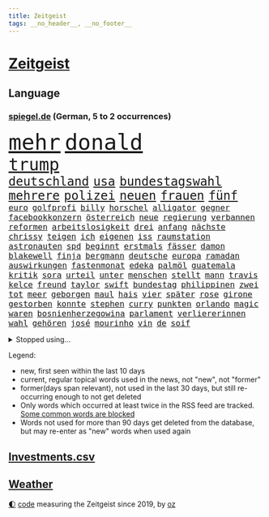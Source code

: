 ```yaml
---
title: Zeitgeist
tags: __no_header__, __no_footer__
---
```


# [Zeitgeist](https://oliz.io/zeitgeist/)

## Language

<h3><a href="https://www.spiegel.de" target="_blank">spiegel.de</a> (German, 5 to 2 occurrences)</h3>
<p style="font-family:monospace">
<span style="font-size:32pt"><a href="news_links.html#mehr" class="current">mehr</a></span>
<span style="font-size:32pt"><a href="news_links.html#donald" class="current">donald</a></span>
<br>
<span style="font-size:25pt"><a href="news_links.html#trump" class="current">trump</a></span>
<br>
<span style="font-size:18pt"><a href="news_links.html#deutschland" class="current">deutschland</a></span>
<span style="font-size:18pt"><a href="news_links.html#usa" class="current">usa</a></span>
<span style="font-size:18pt"><a href="news_links.html#bundestagswahl" class="current">bundestagswahl</a></span>
<span style="font-size:18pt"><a href="news_links.html#mehrere" class="current">mehrere</a></span>
<span style="font-size:18pt"><a href="news_links.html#polizei" class="current">polizei</a></span>
<span style="font-size:18pt"><a href="news_links.html#neuen" class="current">neuen</a></span>
<span style="font-size:18pt"><a href="news_links.html#frauen" class="current">frauen</a></span>
<span style="font-size:18pt"><a href="news_links.html#fünf" class="current">fünf</a></span>
<br>
<span style="font-size:12pt"><a href="news_links.html#euro" class="current">euro</a></span>
<span style="font-size:12pt"><a href="news_links.html#golfprofi" class="new">golfprofi</a></span>
<span style="font-size:12pt"><a href="news_links.html#billy" class="current">billy</a></span>
<span style="font-size:12pt"><a href="news_links.html#horschel" class="new">horschel</a></span>
<span style="font-size:12pt"><a href="news_links.html#alligator" class="new">alligator</a></span>
<span style="font-size:12pt"><a href="news_links.html#gegner" class="current">gegner</a></span>
<span style="font-size:12pt"><a href="news_links.html#facebookkonzern" class="current">facebookkonzern</a></span>
<span style="font-size:12pt"><a href="news_links.html#österreich" class="current">österreich</a></span>
<span style="font-size:12pt"><a href="news_links.html#neue" class="current">neue</a></span>
<span style="font-size:12pt"><a href="news_links.html#regierung" class="current">regierung</a></span>
<span style="font-size:12pt"><a href="news_links.html#verbannen" class="current">verbannen</a></span>
<span style="font-size:12pt"><a href="news_links.html#reformen" class="current">reformen</a></span>
<span style="font-size:12pt"><a href="news_links.html#arbeitslosigkeit" class="current">arbeitslosigkeit</a></span>
<span style="font-size:12pt"><a href="news_links.html#drei" class="current">drei</a></span>
<span style="font-size:12pt"><a href="news_links.html#anfang" class="current">anfang</a></span>
<span style="font-size:12pt"><a href="news_links.html#nächste" class="current">nächste</a></span>
<span style="font-size:12pt"><a href="news_links.html#chrissy" class="new">chrissy</a></span>
<span style="font-size:12pt"><a href="news_links.html#teigen" class="new">teigen</a></span>
<span style="font-size:12pt"><a href="news_links.html#ich" class="current">ich</a></span>
<span style="font-size:12pt"><a href="news_links.html#eigenen" class="current">eigenen</a></span>
<span style="font-size:12pt"><a href="news_links.html#iss" class="current">iss</a></span>
<span style="font-size:12pt"><a href="news_links.html#raumstation" class="current">raumstation</a></span>
<span style="font-size:12pt"><a href="news_links.html#astronauten" class="current">astronauten</a></span>
<span style="font-size:12pt"><a href="news_links.html#spd" class="current">spd</a></span>
<span style="font-size:12pt"><a href="news_links.html#beginnt" class="current">beginnt</a></span>
<span style="font-size:12pt"><a href="news_links.html#erstmals" class="current">erstmals</a></span>
<span style="font-size:12pt"><a href="news_links.html#fässer" class="new">fässer</a></span>
<span style="font-size:12pt"><a href="news_links.html#damon" class="current">damon</a></span>
<span style="font-size:12pt"><a href="news_links.html#blakewell" class="new">blakewell</a></span>
<span style="font-size:12pt"><a href="news_links.html#finja" class="new">finja</a></span>
<span style="font-size:12pt"><a href="news_links.html#bergmann" class="new">bergmann</a></span>
<span style="font-size:12pt"><a href="news_links.html#deutsche" class="current">deutsche</a></span>
<span style="font-size:12pt"><a href="news_links.html#europa" class="current">europa</a></span>
<span style="font-size:12pt"><a href="news_links.html#ramadan" class="new">ramadan</a></span>
<span style="font-size:12pt"><a href="news_links.html#auswirkungen" class="current">auswirkungen</a></span>
<span style="font-size:12pt"><a href="news_links.html#fastenmonat" class="new">fastenmonat</a></span>
<span style="font-size:12pt"><a href="news_links.html#edeka" class="current">edeka</a></span>
<span style="font-size:12pt"><a href="news_links.html#palmöl" class="new">palmöl</a></span>
<span style="font-size:12pt"><a href="news_links.html#guatemala" class="current">guatemala</a></span>
<span style="font-size:12pt"><a href="news_links.html#kritik" class="current">kritik</a></span>
<span style="font-size:12pt"><a href="news_links.html#sora" class="current">sora</a></span>
<span style="font-size:12pt"><a href="news_links.html#urteil" class="current">urteil</a></span>
<span style="font-size:12pt"><a href="news_links.html#unter" class="current">unter</a></span>
<span style="font-size:12pt"><a href="news_links.html#menschen" class="current">menschen</a></span>
<span style="font-size:12pt"><a href="news_links.html#stellt" class="current">stellt</a></span>
<span style="font-size:12pt"><a href="news_links.html#mann" class="current">mann</a></span>
<span style="font-size:12pt"><a href="news_links.html#travis" class="current">travis</a></span>
<span style="font-size:12pt"><a href="news_links.html#kelce" class="current">kelce</a></span>
<span style="font-size:12pt"><a href="news_links.html#freund" class="current">freund</a></span>
<span style="font-size:12pt"><a href="news_links.html#taylor" class="current">taylor</a></span>
<span style="font-size:12pt"><a href="news_links.html#swift" class="current">swift</a></span>
<span style="font-size:12pt"><a href="news_links.html#bundestag" class="current">bundestag</a></span>
<span style="font-size:12pt"><a href="news_links.html#philippinen" class="current">philippinen</a></span>
<span style="font-size:12pt"><a href="news_links.html#zwei" class="current">zwei</a></span>
<span style="font-size:12pt"><a href="news_links.html#tot" class="current">tot</a></span>
<span style="font-size:12pt"><a href="news_links.html#meer" class="current">meer</a></span>
<span style="font-size:12pt"><a href="news_links.html#geborgen" class="current">geborgen</a></span>
<span style="font-size:12pt"><a href="news_links.html#maul" class="current">maul</a></span>
<span style="font-size:12pt"><a href="news_links.html#hais" class="new">hais</a></span>
<span style="font-size:12pt"><a href="news_links.html#vier" class="current">vier</a></span>
<span style="font-size:12pt"><a href="news_links.html#später" class="current">später</a></span>
<span style="font-size:12pt"><a href="news_links.html#rose" class="current">rose</a></span>
<span style="font-size:12pt"><a href="news_links.html#girone" class="new">girone</a></span>
<span style="font-size:12pt"><a href="news_links.html#gestorben" class="current">gestorben</a></span>
<span style="font-size:12pt"><a href="news_links.html#konnte" class="current">konnte</a></span>
<span style="font-size:12pt"><a href="news_links.html#stephen" class="current">stephen</a></span>
<span style="font-size:12pt"><a href="news_links.html#curry" class="current">curry</a></span>
<span style="font-size:12pt"><a href="news_links.html#punkten" class="current">punkten</a></span>
<span style="font-size:12pt"><a href="news_links.html#orlando" class="current">orlando</a></span>
<span style="font-size:12pt"><a href="news_links.html#magic" class="current">magic</a></span>
<span style="font-size:12pt"><a href="news_links.html#waren" class="current">waren</a></span>
<span style="font-size:12pt"><a href="news_links.html#bosnienherzegowina" class="new">bosnienherzegowina</a></span>
<span style="font-size:12pt"><a href="news_links.html#parlament" class="current">parlament</a></span>
<span style="font-size:12pt"><a href="news_links.html#verliererinnen" class="new">verliererinnen</a></span>
<span style="font-size:12pt"><a href="news_links.html#wahl" class="current">wahl</a></span>
<span style="font-size:12pt"><a href="news_links.html#gehören" class="current">gehören</a></span>
<span style="font-size:12pt"><a href="news_links.html#josé" class="new">josé</a></span>
<span style="font-size:12pt"><a href="news_links.html#mourinho" class="current">mourinho</a></span>
<span style="font-size:12pt"><a href="news_links.html#vin" class="new">vin</a></span>
<span style="font-size:12pt"><a href="news_links.html#de" class="current">de</a></span>
<span style="font-size:12pt"><a href="news_links.html#soif" class="new">soif</a></span>
</p>
<details>
<summary>Stopped using...</summary>
<p class="former" style="font-size:12pt">
chelsea(1591) anwalt(1590) investoren(1590) leichter(1590) belarus(1589) gerichtshof(1589) einzelne(1588) rufen(1588) schwerer(1588) ausländische(1587) gefasst(1587) konfrontiert(1587) vorsitzende(1587) joachim(1586) landesregierung(1586) löst(1586) sicherheitskräfte(1586) stolz(1586) 2018(1585) 75(1585) besetzt(1585) eindruck(1585) fotos(1585) heftig(1585) nachfolge(1585) rezept(1585) bayerns(1584) niederlanden(1584) paul(1584) wege(1584) 6(1583) polens(1583) unglück(1583) welle(1583) weltweite(1583) wirkung(1583) bisherige(1582) blockieren(1582) lebte(1582) razzia(1582) riss(1582) skandal(1582) volker(1582) vorübergehend(1582) 22(1581) 50000(1581) besucher(1581) bremer(1581) löste(1581) mordes(1581) wichtigste(1581) christoph(1580) fußballer(1580) verurteilte(1580) gemeldet(1579) wiederholt(1579) illegalen(1578) klubs(1578) offensive(1578) restaurants(1578) anhänger(1577) dramatisch(1577) englische(1577) gereist(1577) publikum(1577) trainiert(1577) welchen(1577) rekord(1576) george(1574) geschäftsführer(1574) versuchte(1574) vorgaben(1574) bestehen(1573) milliarde(1573) satz(1573) starker(1573) norwegen(1571) wachstum(1571) beiträge(1569) besuchen(1568) schnellen(1566) bäume(1564) drängen(1564) tiefen(1564) streitet(1563) kommende(1562) auflagen(1561) gouverneur(1561) umgeht(1561) favorit(1558) abhängig(1554) abstieg(1554) thüringer(1550) einkommen(1546) iranischen(1546) staatlichen(1540) plattform(1534) hitler(1521) last(1518) langjährige(1481) carlos(1437) mitverantwortlich(1396) verlag(1393) durchbruch(1355) kolumbien(1340) anführer(1326) zugestimmt(1306) las(1296) börsen(1264) wissing(1262) offene(1244) ampelkoalition(1240) regierungschefin(1217) gestört(1190) ausgeben(1184) öffentlichrechtlichen(1147) geheimdienst(1146) inhalte(1128) verschwinden(1123) fake(1106) ergeben(1101) triumphiert(1084) ankommt(1071) kriegsverbrechen(1064) nationalelf(1046) fox(1041) spart(1041) crew(1033) anschuldigungen(1028) klopp(1018) hitze(1005) konzerte(1002) debattiert(992) titelverteidiger(982) veröffentlichen(973) digitale(946) revolution(930) offizielle(925) entkommen(910) 05(899) entstehen(892) angeblicher(889) tagelang(889) ereignet(887) spionage(886) irland(869) 300000(860) parolen(848) autohersteller(841) schwarzer(837) billigt(828) gesprengt(821) lauter(805) 47(794) steigern(793) strafanzeige(791) praxis(780) springen(753) ständig(747) alcaraz(745) baden(745) leon(738) georgien(726) brauche(722) zuckerberg(719) instituts(714) gen(697) optionen(693) erfolgen(691) älteren(691) betrunkener(685) angerichtet(684) arbeitskräfte(682) gründung(678) victor(666) zurückgetreten(662) samuel(660) fisch(653) urlauber(652) trikot(648) gelände(632) mohammed(626) helden(618) ford(616) zahlungen(614) sandra(611) ralf(607) renommierten(607) unterschied(607) 2013(600) anschluss(600) basis(599) überlegen(596) benachteiligt(588) queere(586) warnungen(582) desaster(577) mutmaßliches(573) seele(572) football(569) nächster(562) forschern(560) wegovy(556) dich(553) zweifelt(549) meyer(548) frank(543) ausnahmezustand(540) knie(539) american(535) dient(527) onkel(523) spdgeneralsekretär(510) 76(508) nagel(504) singen(500) duo(497) version(492) eröffnung(491) gravierenden(484) versuche(483) böse(482) taucht(481) nominierung(480) streifenwagen(479) schmerzen(477) wilde(476) gazastreifens(475) bestätigte(474) hamasgeiseln(474) kilometern(468) interne(467) versammelt(462) bettina(456) empfehlungen(456) staatssekretärin(455) einschnitte(453) signalisiert(450) hamasmassaker(447) geräten(446) geiselnahme(444) ließe(441) geheimnisse(439) demnächst(432) religiösen(428) positives(424) dubai(423) ermittlungsverfahren(421) riesigen(420) vereidigt(419) catherine(418) starkwatzinger(413) verstößt(412) gezahlt(410) machtwechsel(409) huthis(405) huthimiliz(404) stürmt(404) wahr(404) anzugreifen(401) sendet(399) niemals(392) audi(391) raumfahrt(388) seoul(387) kinos(386) spannend(386) emobilität(385) satelliten(385) rüsten(384) siebzigerjahren(383) marken(377) prallte(375) rundfunk(375) mittleren(372) rettete(368) erleichtert(367) jena(367) konzept(367) zurückziehen(367) pferd(366) vizepräsidentin(366) häusern(362) macher(362) 74(354) chinesisches(354) rasch(353) strategische(353) andy(349) fertig(348) autofahrerin(346) riesiger(344) sabine(343) schülerinnen(341) restaurant(340) beruflich(338) seltsamen(338) entlang(335) marihuana(333) fehlern(331) ali(328) bomben(328) philosophie(328) ersatz(327) stemmt(327) vermont(326) verurteilter(326) kaputt(325) halbzeit(324) koch(324) schrank(323) bundesstaaten(322) drittes(322) rechtsradikale(320) singapur(320) spielten(317) augenhöhe(316) lieder(315) vegane(314) verdächtig(314) km/h(313) paket(313) iga(311) świątek(311) rügen(309) getreten(308) heimatland(308) netzwerke(308) entlassung(303) türen(303) abgeschoben(302) boykottieren(301) escooter(301) verschleppten(301) louis(299) versuchter(298) zehntausend(298) lachgas(295) technischen(295) verspielt(295) toren(294) ablauf(293) hunderttausenden(292) ernstfall(290) akzeptieren(288) betrachtet(287) düstere(287) jessica(287) römische(287) wahlkampfauftritt(286) aufhebung(282) europäischer(279) besuchte(278) flüchtlingslager(278) stationierung(278) forschenden(277) leitete(277) wandel(277) polarisiert(274) unbekanntes(274) tischtennis(272) bande(270) ausbreitung(269) verschärfung(269) amerikanerin(267) asche(267) populär(265) begleitung(263) inszenieren(263) flick(262) hansi(262) auseinandersetzungen(261) steven(261) buhlt(260) rutschen(260) weltkriegs(260) stiegen(256) grünenvorsitzende(255) meisterin(254) gewaltsamen(252) rekordsumme(252) alassad(246) kryptowährungen(244) matthew(244) smith(243) beschweren(242) vergaß(242) franken(241) außenseiter(240) ross(240) stationen(239) einreiseverbot(238) mitleid(238) redaktion(238) erobern(237) harris(237) kamala(237) behält(236) kreative(235) fassung(233) verstärken(233) beschleunigt(231) durchaus(231) arabische(230) genießt(229) gekämpft(228) reichste(228) hurrikan(227) mob(227) sprangen(227) kurioser(226) usmilitär(225) beziehen(224) şahin(224) homeoffice(222) nuri(222) autounfall(221) demokrat(221) müdigkeit(219) 41(217) erledigt(215) spacex(214) flughafens(213) 38jährige(211) externe(209) militärexperte(209) eiszeit(208) löschen(206) verwüstung(206) erkrankungen(205) zweijähriger(205) richtungen(204) sparkasse(204) inlandsgeheimdienst(202) merkt(200) notfalls(199) verbandschef(199) waggon(198) follower(196) pennsylvania(196) theorie(196) erweist(194) änderung(194) muhammad(193) nationalistische(192) secret(192) vertretern(191) ausbrechen(187) ifoindex(186) jemen(186) symbole(186) kripo(185) todesfälle(185) scheiterten(184) weint(184) redete(183) one(182) baschar(181) ceo(180) erleichtern(180) lukaschenko(180) verfolgungsjagd(180) paralympics(179) charts(178) gelegentlich(177) verhängen(177) dhl(176) konzernchef(174) astronomie(172) süchtig(172) zeitreise(171) gíslason(170) preisgeld(170) rückführungen(170) gange(168) ozempic(168) aufwachsen(167) intelligente(167) gianni(165) infantino(165) medikamenten(165) poesie(165) waffenhilfe(165) überwachen(165) begleiter(164) ohrfeige(164) tvrechte(164) danny(163) libyen(163) nämlich(163) parallelen(163) unterbringung(163) variante(163) erstaunliche(162) jährlichen(162) spektakulärer(162) 48jährige(160) lobende(160) peinliche(160) absender(159) ahmad(159) winkt(159) parteifreund(158) benötigen(157) bezichtigt(156) cem(155) cybertruck(155) isabella(155) verwickelt(155) özdemir(155) markige(153) schwanken(153) zulässig(152) gelangen(151) teller(151) galaxy(150) gesetzes(150) autoritäre(149) pflichten(149) usbundesstaaten(149) betreuen(148) hugo(148) speziellen(148) stücke(148) liebhaber(147) recherchen(147) einnahmen(146) feuerpause(146) karina(146) versteckte(146) wahlleiter(146) verlängerte(145) ausprobieren(144) wesentlich(144) frohms(143) heilige(143) merle(143) torhüterin(143) prominenter(142) festgehalten(141) annäherung(140) hama(140) jordanien(140) katastrophal(140) hofiert(139) produzentin(139) tausendmal(139) olivenöl(138) pamela(138) befragten(137) einkaufen(137) kaufprämie(137) schlugen(137) bauwerks(136) blume(136) brantner(136) unosicherheitsrat(136) westens(136) ausgehen(135) unbeeindruckt(135) diktatur(134) usgeschäft(134) auslaufen(133) entschärft(133) liebesbrief(133) saintgermain(133) segnet(133) u(133) verliehen(132) weihnachten(132) diktators(131) mängel(130) oligarchen(130) strohe(130) wortwahl(129) kommandeur(128) doppelpack(127) eineinhalb(127) kühl(127) einfamilienhaus(126) fotografin(126) goretzka(126) podest(126) rollstuhlfahrer(126) schwerste(126) denke(125) drastischen(125) krankenstand(125) güterzug(124) inhalten(124) kräften(124) adhs(123) astronomen(123) paula(123) 182(122) asylanträge(122) minimal(122) vegas(122) veranstaltungen(122) hilflos(121) parker(121) antónio(120) dateien(120) guterres(120) photographer(120) unogeneralsekretär(120) year(120) intervention(119) option(119) tabellenspitze(119) wille(119) gegnern(118) votum(118) zulasten(118) meistgesuchten(116) anträge(115) cdukandidat(115) grünenchefin(115) göttingen(114) pearl(114) entdeckten(113) prognostiziert(113) rekordniveau(112) städtchen(112) größeres(111) houston(111) norbert(111) pflegeversicherung(111) eingriffe(110) gesetzesänderung(110) mcdonald’s(110) aggressiver(109) bindung(109) hotelbrand(109) klassenzimmer(109) lebensgefährliche(109) straßenverkehrsordnung(108) dubaischokolade(107) kurskorrektur(107) meilenstein(107) süßigkeit(107) polizeikontrolle(106) uhaft(106) vereint(106) watzke(105) miersch(104) unosoldaten(104) australian(103) elektroschrott(103) erkennbar(103) erneuerbaren(103) leser(103) sancta(103) verlängerung(103) erinnerungskultur(102) grünenparteitag(102) kompetenz(102) costner(100) libyer(100) meteorologen(100) märtyrer(100) naiv(100) absoluter(99) aussetzung(99) radikal(99) unfallopfer(99) versicherungen(99) zusagen(99) koalitionsverhandlungen(98) kommissar(98) konzernen(98) schrittweise(98) energieagentur(97) psychiatrischen(97) selbstbewusst(97) verhängte(97) beobachtungen(96) bedrohungen(95) historikerin(95) künftiger(95) abgelehnt(94) hinrichtungen(94) merkwürdige(94) spielerin(94) überholen(94) gesänge(93) islamischer(93) lys(93) wunschzettel(93) fsv(92) joseph(92) taurusmarschflugkörper(92) amorim(91) arbeitskosten(91) chalamet(91) gedenkveranstaltung(91) lucas(91) milliardenhöhe(91) timothée(91) trumpberater(91) ausstellung(90) erkämpft(90) singles(90) angehört(89) emails(89) jos(88) schwarzweißdenken(88) tarifrunde(88) tradwives(88) wirtschaftsgipfel(88) aiwanger(87) computerprogramm(87) et(87) besitzerin(86) erschütterte(86) fußballklub(86) gavin(86) matratze(86) ruhen(86) schwierigsten(86) siemens(86) straffrei(86) überfallen(86) filmstar(85) friedensgipfel(85) heimatbesuch(85) nutzern(85) rudolf(85) trickbetrüger(85) wahltermin(85) öffentlichrechtliche(85) bedeutende(84) blaupause(84) cyberstalking(84) durchgeführt(84) dylan(84) feministische(84) schläft(84) spätem(84) trashige(84) abschiebeoffensive(83) dhbauswahl(83) grandslamturnier(83) pessimistisch(83) schräge(83) wechseljahre(83) wundern(83) dienste(82) elektronische(82) funkt(82) provisorische(82) rallye(82) bejubeln(81) brasilianer(81) demontiert(81) gasse(81) hantierte(81) mordurteil(81) überrollte(81) fulda(80) urban(80) unheimliche(79) wahlsiegs(79) überlegungen(79) alfred(78) elektroantrieb(78) grenzschutz(78) helm(78) liz(78) neuesten(78) packen(78) projekten(78) radsportler(78) berüchtigten(77) quälte(77) sparsam(77) weiterkommen(77) wiese(77) aufgeladene(76) gewalttätigen(76) luftverkehr(76) meghan(76) rangnick(76) uskongress(76) vereidigung(76) zocken(76) apotheke(75) ferne(75) gejagt(75) hegen(75) inklusion(75) regierungsparteien(75) abschiedsrede(74) herrmann(74) hinunter(74) illegales(74) mahnende(74) royale(74) turbulente(74) entlassene(73) gestrichen(73) habermas(73) horizont(73) sanieren(73) amtseinführung(72) beitragserhöhungen(72) feder(72) gasthof(72) verfassungswidriger(72) bischöfin(71) elternhaus(71) epa(71) kilometerhoch(71) weisheit(71) annektieren(70) befürchteten(70) fähigkeiten(70) karriereplattform(70) schweinfurt(70) windpark(70) belagern(69) domenico(69) gasindustrie(69) sensationeller(69) verheerende(69) vierjähriger(69) alive(68) bankfiliale(68) befassen(68) boxlegende(68) ne(68) sexiest(68) wasserversorgung(68) schmerzt(67) styles(67) umzingelt(67) 01(66) 800000(66) bestürzung(66) erbarmen(66) jamel(66) mehmet(66) produkt(66) tanz(66) umgestürzte(66) verletzlich(66) eingeschaltet(65) inszenierungen(65) motive(65) spiegelanalyse(65) trio(65) brutto(64) söldner(64) überraschender(64) business(63) ehrlichen(63) einigte(63) nachgewiesen(63) rabattpreise(63) reedereien(63) skiweltcup(63) spiegelbildungsnewsletter(63) unterdrückte(63) weltbühne(63) üppig(63) einfuhren(62) lockern(62) politico(62) fasziniert(61) intakt(61) mcconaughey(61) medizinstudium(61) ernannter(60) gesundheitsministerin(60) lenkrad(60) angefahren(59) antisemitischem(59) drapatyj(59) generalmajor(59) herausgeber(59) kontrahent(59) mychajlo(59) rätselhafte(59) aufbruchstimmung(58) berühmtester(58) einstecken(58) elektrosuv(58) heereschef(58) oscarnominierung(58) sehkraft(58) zurückzugeben(58) baumgart(57) befreier(57) faire(57) feyenoord(57) kitten(57) oberbayern(57) ruben(57) weihnachtsmarkt(57) anfänger(56) aufhorchen(56) bali(56) fußballwelt(56) günstiges(56) komische(56) wissenschaftlern(56) zurückschicken(56) angebunden(55) begnadigt(55) geschäftslage(55) historikers(55) hungerstreik(55) omnipräsent(55) prüfbericht(55) unfair(55) 40000(54) anweisungen(54) bestandteil(54) metachef(53) ratschläge(53) zwillingstöchter(53) erweiterung(52) falschaussage(52) klassischer(52) runder(52) schier(52) dickicht(51) merlin(51) nüchtern(51) polzin(51) problemlos(51) rockband(51) schulschließungen(51) umsturz(51) weigern(51) beschwert(50) geiger(50) handyverbote(50) prinzen(50) supersonic(50) verwirrung(50) videoplattform(50) vinzenz(50) übergangsweise(50) interimstrainer(49) kapitolstürmer(49) parteichefs(49) schlagzeuger(49) tommy(49) umsonst(49) fahrverbot(48) georgischen(48) kreuzbandriss(48) reichensteuer(48) schülern(48) showdown(48) syrerinnen(48) vorschlagen(48) wahlprogramm(48) bewusstlos(47) doug(47) flagge(47) mittelmaß(47) musicalthriller(47) sukyeol(47) symptomen(47) verhandlung(47) yoon(47) adidas(46) alphamännchen(46) haushalten(46) kochbücher(46) mogelpackung(46) scherzt(46) siebenmal(46) adolf(45) begnadigung(45) coburg(45) produktionen(45) stoppten(45) angetan(44) brugger(44) bytedance(44) community(44) starkes(44) syrern(44) topform(44) varta(44) abruf(43) bundesinnenministerium(43) genderverbot(43) erdöl(42) treppe(42) wachsam(42) zeremonie(42) autokonzerne(41) basiert(41) beurteilen(41) dauerzustand(41) erbeuten(41) mysteriöser(41) stolpert(41) willkürlich(41) erbeutet(40) freiwilligen(40) hasskriminalität(40) kylie(40) summer(40) übergangsminister(40) begab(39) chefcoach(39) hammerwerfen(39) heiklen(39) lockte(39) stapel(39) ökostrom(39) bundesligaspiel(38) demütigung(38) footballstar(38) füllen(38) kihype(38) nöten(38) physiker(38) politikwechsel(38) reiste(38) verteuert(38) zentraler(38) 52(37) anstellt(37) grünenabgeordneter(37) panamakanal(37) preisträger(37) ranghohe(37) spionageverdacht(37) tauschen(37) zubereitung(37) zweifelhaften(37) ausreichend(36) besitz(36) betonen(36) exfdpminister(36) grünenkanzlerkandidat(36) mccartney(36) menschenmenge(36) präsent(36) verstörende(36) überstehen(36) behinderung(35) betrogenen(35) crewmitglieder(35) gesuchten(35) massives(35) ungemach(35) vorteil(35) innovationen(34) polizeiinspektion(34) schutzstatus(34) säule(34) weckten(34) aufzuhören(33) androhung(32) geringere(32) hopkins(32) putzen(32) anfassen(31) bastian(31) dominieren(31) eingezogen(31) grenzschützer(31) superreiche(31) winterkorn(31) abzocke(30) royalen(30) schottlands(30) schreckt(30) 179(29) gerechtigkeit(29) gruß(29) jeju(29) metzgerei(29) olympiagold(29) ostdeutschen(29) schreckmoment(29) vermelden(29) angesammelt(28) eingeschlafen(28) feuerwehrleute(28) künstlichen(28) treu(28) zufälle(28) demenz(27) erweitern(27) hochtouren(27) salman(27) thüringischen(27) unglaublicher(27) verkaufsverbot(27) viertelfinaleinzug(27) wiege(27) oligarchie(26) plädoyer(26) road(26) seid(26) tunesien(26) ausscheiden(25) einigt(25) partys(25) seelsorge(25) verfallen(25) geist(24) kistartup(24) reuters(24) rührende(24) theorien(24) trauerfeier(24) bo(23) gentleman(23) gesetzentwurf(23) steiner(23) 33000(22) abhängigkeit(22) alternden(22) premierministerin(22) reisetipps(22) sechzigerjahren(22) aufwendigen(21) beerdigungen(21) behinderte(21) exnationalspieler(21) gläubige(21) grundstück(21) kälte(21) podcastfolge(21) spiegelcartoonisten(21) umbruch(21) wintersturm(21) einzuhegen(20) innsbruck(20) skirennfahrer(20) abgesetzten(19) abgrenzen(19) alicesalomonhochschule(19) călin(19) dicke(19) georgescu(19) neujahrsbotschaft(19) rumänischen(19) schleswigholsteins(19) selbstversuch(19) sicherheitsvorkehrungen(19) verdreht(19) wütende(19) personenschutz(18) 6000(17) entsprechender(17) epische(17) regionalen(17) völter(17) durchwachsen(16) gefechten(16) gesundheitsexpertin(16) kimodellen(16) routine(16) starlink(16) verschleiert(16) besorgniserregend(15) brennen(15) einbauen(15) schlichtungsstelle(15) sozialbeiträge(15) wirtschaftskompetenz(15) abfahrt(14) früheres(14) hindus(14) kuckuckskind(14) partnerinnen(14) uskapitol(14) bademeister(13) dänischer(13) erhärtet(13) kaliforniens(13) newsom(13) schiffen(13) starbucks(13) tijuana(13) andrea(12) aufbau(12) disput(12) faktenchecks(12) giftig(12) hassrede(12) institutionalisierte(12) ukrainehilfe(12) verkaufszahlen(12) alhilal(11) davos(11) edgar(11) fahrzeughalter(11) harmonisch(11) kiste(11) porträtfoto(11) stores(11)
</p>
</details>
<p>Legend:
<ul>
<li><span class="new">new</span>, first seen within the last 10 days</li>
<li><span class="current">current</span>, regular topical words used in the news, not "new", not "former"</li>
<li><span class="former">former(days span relevant)</span>, not used in the last 30 days, but still re-occurring enough to not get deleted</li>
<li>Only words which occurred at least twice in the RSS feed are tracked. <a href="language/filters.py">Some common words are blocked</a></li>
<li>Words not used for more than 90 days get deleted from the database, but may re-enter as "new" words when used again</li>
</ul>
</p>

## [Investments](investments.html)[.csv](investments.csv)

## [Weather](weather.html)

<footer>
<a href="javascript:toggleTheme()" class="nav">🌓</a>
<a href="https://github.com/ooz/zeitgeist">code</a> measuring the Zeitgeist since 2019, by <a href="https://oliz.io">oz</a>
</footer>
